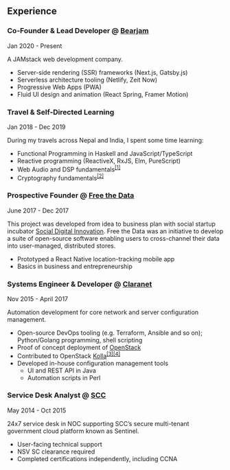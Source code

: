 ## Experience

### Co-Founder & Lead Developer @ [Bearjam](https://bearjam.dev)

<time>Jan 2020 - Present</time>

A JAMstack web development company.

* Server-side rendering (SSR) frameworks (Next.js, Gatsby.js)
* Serverless architecture tooling (Netlify, Zeit Now)
* Progressive Web Apps (PWA)
* Fluid UI design and animation (React Spring, Framer Motion)

### Travel & Self-Directed Learning

<time>Jan 2018 - Dec 2019</time>

During my travels across Nepal and India, I spent some time learning:

* Functional Programming in Haskell and JavaScript/TypeScript
* Reactive programming (ReactiveX, RxJS, Elm, PureScript)
* Web Audio and DSP fundamentals<sup>[[1]](https://tom.bearjam.dev/draw-sound)</sup>
* Cryptography fundamentals<sup>[[2]](https://github.com/tomatopeel/cryptopals)</sup>

### Prospective Founder @ [Free the Data](https://sdinnovation.org/projects/#freethedata)

<time>June 2017 - Dec 2017</time>

This project was developed from idea to business plan with social
startup incubator [Social Digital Innovation](https://sdinnovation.org/projects/#freethedata).
Free the Data was an initiative to develop a suite of open-source
software enabling users to cross-channel their data into user-managed,
distributed stores.

* Prototyped a React Native location-tracking mobile app
* Basics in business and entrepreneurship

### Systems Engineer & Developer @ [Claranet](https://claranet.com)

<time>Nov 2015 - April 2017</time>

Automation development for core network and server configuration management.

* Open-source DevOps tooling (e.g. Terraform, Ansible and so on); Python/Golang programming, shell scripting
* Proof of concept deployment of [OpenStack](https://www.openstack.org/)
* Contributed to OpenStack [Kolla](https://wiki.openstack.org/wiki/Kolla)<sup>[[3]](https://blueprints.launchpad.net/kolla/+spec/neutron-bgp-dragent)[[4]](https://blueprints.launchpad.net/kolla-ansible/+spec/neutron-bgp-dragent)</sup>
* Developed in-house configuration management tools
  * UI and REST API in Java
  * Automation scripts in Perl

### Service Desk Analyst @ [SCC](https://scc.com)

<time>May 2014 - Oct 2015</time>

24x7 service desk in NOC supporting SCC’s secure multi-tenant
government cloud platform known as Sentinel.

* User-facing technical support
* NSV SC clearance required
* Completed certifications independently, including CCNA

